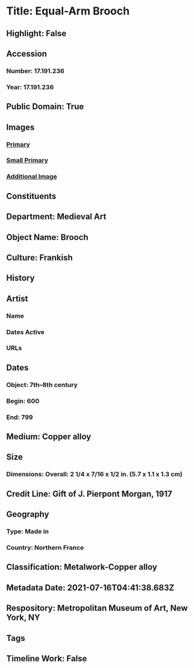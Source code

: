 # Title: Equal-Arm Brooch
## Highlight: False
## Accession
### Number: 17.191.236
### Year: 17.191.236
## Public Domain: True
## Images
### [Primary](https://images.metmuseum.org/CRDImages/md/original/dp30185.jpg)
### [Small Primary](https://images.metmuseum.org/CRDImages/md/web-large/dp30185.jpg)
### [Additional Image](https://images.metmuseum.org/CRDImages/md/original/sf17-191-236s3.jpg)
## Constituents
## Department: Medieval Art
## Object Name: Brooch
## Culture: Frankish
## History
## Artist
### Name
### Dates Active
### URLs
## Dates
### Object: 7th–8th century
### Begin: 600
### End: 799
## Medium: Copper alloy
## Size
### Dimensions: Overall: 2 1/4 x 7/16 x 1/2 in. (5.7 x 1.1 x 1.3 cm)
## Credit Line: Gift of J. Pierpont Morgan, 1917
## Geography
### Type: Made in
### Country: Northern France
## Classification: Metalwork-Copper alloy
## Metadata Date: 2021-07-16T04:41:38.683Z
## Respository: Metropolitan Museum of Art, New York, NY
## Tags
## Timeline Work: False